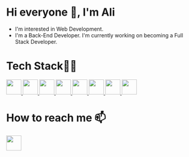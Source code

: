 # Hi everyone 👋, I'm Ali

<!--
**theali29/theali29** is a ✨ _special_ ✨ repository because its `README.md` (this file) appears on your GitHub profile.

Here are some ideas to get you started:

- 🔭 I’m currently working on ...
- 🌱 I’m currently learning ...
- 👯 I’m looking to collaborate on ...
- 🤔 I’m looking for help with ..
- 💬 Ask me about ...
- 📫 How to reach me: ...
- 😄 Pronouns: ...
- ⚡ Fun fact: ...
-->



* I'm interested in Web Development.
* I'm a Back-End Developer. I'm currently working on becoming a Full Stack Developer.






# Tech Stack🧑‍💻
<a href='https://www.w3schools.com/cpp/'>
<img src='https://upload.wikimedia.org/wikipedia/commons/thumb/1/18/ISO_C%2B%2B_Logo.svg/1822px-ISO_C%2B%2B_Logo.svg.png' width=40px height=40px>
</a>
<a href='https://www.w3schools.com/python/'>
<img src='https://upload.wikimedia.org/wikipedia/commons/thumb/0/0a/Python.svg/1200px-Python.svg.png' width=40px height=40px>
</a>

<a href='https://www.w3schools.com/html/'>
<img src='https://cdn-icons-png.flaticon.com/128/5968/5968267.png' width=40px height=40px>
</a>
<a href='https://www.w3schools.com/css/'>
<img src='https://cdn-icons-png.flaticon.com/128/5968/5968242.png' width=40px height=40px>
</a>
<a href='https://www.w3schools.com/js/'>
<img src='https://cdn-icons-png.flaticon.com/128/5968/5968292.png' width=40px height=40px>
</a>
<a href='https://www.w3schools.com/mysql/default.asp'>
<img src='https://www.freepnglogos.com/uploads/logo-mysql-png/logo-mysql-mysql-logo-png-transparent-svg-vector-bie-supply-2.png' width=40px height=40px>
</a>

<a href='https://reactjs.org/'>
<img src='https://user-images.githubusercontent.com/102479564/190199396-37dffeba-9584-4286-be77-3551dc4ab494.png' width=40px height=40px>
</a>

<a href='https://www.w3schools.com/nodejs/'>
<img src='https://nodejs.org/static/images/logo.svg' width=40px height=40px>
</a>





# How to reach me 📫 
<a href='https://twitter.com/aliisjustfine'>
<img src='[[https://upload.wikimedia.org/wikipedia/commons/thumb/4/4f/Twitter-logo.svg/2491px-Twitter-logo.svg.png](https://cdn.mos.cms.futurecdn.net/z3bn6deaxmrjmQHNEkpcZE-970-80.jpg.webp](https://img.freepik.com/vecteurs-premium/nouveau-vecteur-logo-twitter-x-vecteur-signe-twitter-x_952796-6.jpg?semt=ais_hybrid))' width=40px height=40px>
</a>
